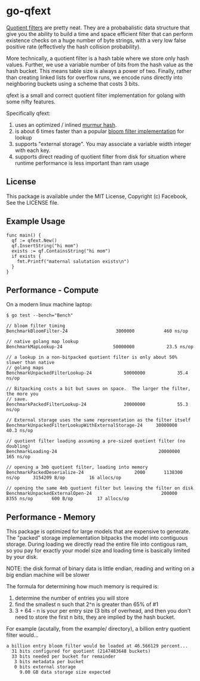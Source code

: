 # go-qfext

[Quotient filters](https://en.wikipedia.org/wiki/Quotient_filter) are
pretty neat.  They are a probabalistic data structure that give you
the ability to build a time and space efficient filter that can
perform existence checks on a huge number of byte strings, with a very
low false positive rate (effectively the hash collision probability).

More technically, a quotient filter is a hash table where we store
only hash values.  Further, we use a variable number of bits from the
hash value as the hash bucket.  This means table size is always a
power of two.  Finally, rather than creating linked lists for overflow
runs, we encode runs directly into neighboring buckets using a scheme
that costs 3 bits.

qfext is a small and correct quotient filter implementation for
golang with some nifty features.

Specifically qfext:
  1. uses an optimized / inlined [murmur hash](https://en.wikipedia.org/wiki/MurmurHash).
  2. is about 6 times faster than a popular [bloom filter implementation](https://github.com/bits-and-blooms/bloom) for lookup
  3. supports "external storage".  You may associate a variable width integer with each
     key.
  4. supports direct reading of quotient filter from disk for situation where runtime performance is less important
     than ram usage

## License

This package is available under the MIT License, Copyright (c) Facebook, See the LICENSE file.

## Example Usage

```
func main() {
  qf := qfext.New()
  qf.InsertString("hi mom")
  exists := qf.ContainsString("hi mom")	
  if exists {
    fmt.Printf("maternal salutation exists\n")
  }
}
```

## Performance - Compute

On a modern linux machine laptop:

```
$ go test --bench="Bench"

// bloom filter timing
BenchmarkBloomFilter-24					 3000000	       460 ns/op

// native golang map lookup
BenchmarkMapLookup-24					50000000	        23.5 ns/op

// a lookup in a non-bitpacked quotient filter is only about 50% slower than native
// golang maps
BenchmarkUnpackedFilterLookup-24			50000000	        35.4 ns/op

// Bitpacking costs a bit but saves on space.  The larger the filter, the more you
// save.
BenchmarkPackedFilterLookup-24				20000000	        55.3 ns/op

// External storage uses the same representation as the filter itself
BenchmarkUnpackedFilterLookupWithExternalStorage-24    	30000000	        40.3 ns/op

// quotient filter loading assuming a pre-sized quotient filter (no doubling)
BenchmarkLoading-24                                    	 20000000          165 ns/op

// opening a 3mb quotient filter, loading into memory
BenchmarkPackedDeserialize-24				    2000	   1138300 ns/op	 3154209 B/op	      16 allocs/op

// opening the same 4mb quotient filter but leaving the filter on disk
BenchmarkUnpackedExternalOpen-24                       	  200000        8355 ns/op	     600 B/op	      17 allocs/op
```

## Performance - Memory

This package is optimized for large models that are expensive to
generate.  The "packed" storage implementation bitpacks the model into
contiguous storage.  During loading we directly read the entire file
into contigous ram, so you pay for exactly your model size and loading
time is basically limited by your disk.  

NOTE: the disk format of binary data is little endian, reading and writing
on a big endian machine will be slower

The formula for determining how much memory is required is:
  1. determine the number of entries you will store
  2. find the smallest n such that 2^n is greater than 65% of #1 
  3. 3 + 64 - n is your per entry size (3 bits of overhead, and then
     you don't need to store the first n bits, they are implied by
     the hash bucket.

For example (acutally, from the example/ directory), a billion entry quotient filter would...
```
a billion entry bloom filter would be loaded at 46.566129 percent...
  31 bits configured for quotient (2147483648 buckets)
  33 bits needed per bucket for remainder
   3 bits metadata per bucket
   0 bits external storage
     9.00 GB data storage size expected
```

